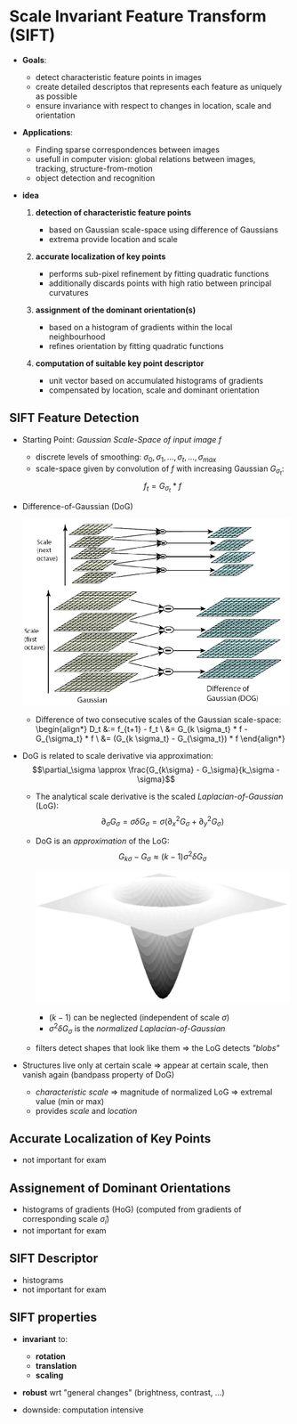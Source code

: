 # Scale Invariant Feature Transform (SIFT)

* **Goals**:

    * detect characteristic feature points in images
    * create detailed descriptos that represents each feature as uniquely as possible
    * ensure invariance with respect to changes in location, scale and orientation

* **Applications**:

    * Finding sparse correspondences between images
    * usefull in computer vision: global relations between images, tracking, structure-from-motion
    * object detection and recognition

* **idea**

    1. **detection of characteristic feature points**
    
        * based on Gaussian scale-space using difference of Gaussians
        * extrema provide location and scale
        
    2. **accurate localization of key points**
    
        * performs sub-pixel refinement by fitting quadratic functions
        * additionally discards points with high ratio between principal curvatures
        
    3. **assignment of the dominant orientation(s)**
    
        * based on a histogram of gradients within the local neighbourhood
        * refines orientation by fitting quadratic functions
    
    4. **computation of suitable key point descriptor**
    
        * unit vector based on accumulated histograms of gradients
        * compensated by location, scale and dominant orientation

## SIFT Feature Detection

* Starting Point: _Gaussian Scale-Space of input image $f$_

    * discrete levels of smoothing: $\sigma_0, \sigma_1, \dots, \sigma_t, \dots, \sigma_{max}$
    * scale-space given by convolution of $f$ with increasing Gaussian $G_{\sigma_t}$: $$f_t = G_{\sigma_t} * f$$

* Difference-of-Gaussian (DoG)

    ![SIFT Scale Space Pyramid](images/scaleSpaceSIFT.png)

    * Difference of two consecutive scales of the Gaussian scale-space:
        \begin{align*}
        D_t &:= f_{t+1} - f_t \\
            &= G_{k \sigma_t} * f - G_{\sigma_t} * f \\
            &= (G_{k \sigma_t} - G_{\sigma_t}) * f
        \end{align*}

* DoG is related to scale derivative via approximation: $$\partial_\sigma \approx \frac{G_{k\sigma} - G_\sigma}{k_\sigma - \sigma}$$

    * The analytical scale derivative is the scaled _Laplacian-of-Gaussian_ (LoG): $$\partial_\sigma G_\sigma = \sigma\delta G_\sigma = \sigma(\partial_x^2 G_\sigma + \partial_y^2 G_\sigma)$$
    * DoG is an _approximation_ of the LoG: $$G_{k\sigma}-G_\sigma \approx (k-1) \sigma^2\delta G_\sigma$$
    
        ![The normalized Laplacian of Gaussian](images/laplacianOfGaussian.png)
        
        * $(k-1)$ can be neglected (independent of scale $\sigma$)
        * $\sigma^2\delta G_\sigma$ is the _normalized Laplacian-of-Gaussian_

    * filters detect shapes that look like them => the LoG detects _"blobs"_

* Structures live only at certain scale => appear at certain scale, then vanish again (bandpass property of DoG)

    * _characteristic scale_ => magnitude of normalized LoG => extremal value (min or max)
    * provides _scale_ and _location_
    
## Accurate Localization of Key Points

* not important for exam

## Assignement of Dominant Orientations

* histograms of gradients (HoG) (computed from gradients of corresponding scale $\hat{\sigma}_i$)
* not important for exam

## SIFT Descriptor

* histograms
* not important for exam

## SIFT properties

* **invariant** to:

    * **rotation**
    * **translation**
    * **scaling**

* **robust** wrt "general changes" (brightness, contrast, …)

* downside: computation intensive




